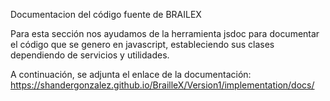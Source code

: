 Documentacion del código fuente de BRAILEX

Para esta sección nos ayudamos de la herramienta jsdoc para documentar el  código que se genero en javascript, estableciendo sus clases dependiendo de servicios y utilidades.

A continuación, se adjunta el enlace de la documentación: 
https://shandergonzalez.github.io/BrailleX/Version1/implementation/docs/
